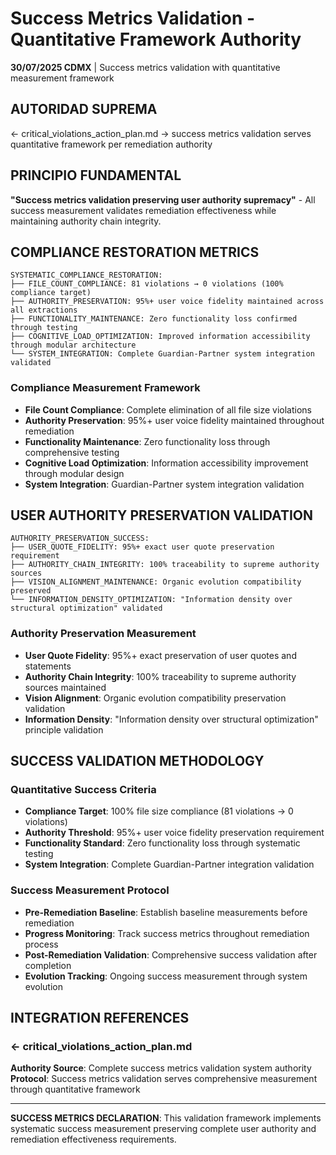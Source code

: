 # Success Metrics Validation - Quantitative Framework Authority

**30/07/2025 CDMX** | Success metrics validation with quantitative measurement framework

## AUTORIDAD SUPREMA
← critical_violations_action_plan.md → success metrics validation serves quantitative framework per remediation authority

## PRINCIPIO FUNDAMENTAL
**"Success metrics validation preserving user authority supremacy"** - All success measurement validates remediation effectiveness while maintaining authority chain integrity.

## COMPLIANCE RESTORATION METRICS

```
SYSTEMATIC_COMPLIANCE_RESTORATION:
├── FILE_COUNT_COMPLIANCE: 81 violations → 0 violations (100% compliance target)
├── AUTHORITY_PRESERVATION: 95%+ user voice fidelity maintained across all extractions
├── FUNCTIONALITY_MAINTENANCE: Zero functionality loss confirmed through testing
├── COGNITIVE_LOAD_OPTIMIZATION: Improved information accessibility through modular architecture
└── SYSTEM_INTEGRATION: Complete Guardian-Partner system integration validated
```

### Compliance Measurement Framework
- **File Count Compliance**: Complete elimination of all file size violations
- **Authority Preservation**: 95%+ user voice fidelity maintained throughout remediation
- **Functionality Maintenance**: Zero functionality loss through comprehensive testing
- **Cognitive Load Optimization**: Information accessibility improvement through modular design
- **System Integration**: Guardian-Partner system integration validation

## USER AUTHORITY PRESERVATION VALIDATION

```
AUTHORITY_PRESERVATION_SUCCESS:
├── USER_QUOTE_FIDELITY: 95%+ exact user quote preservation requirement
├── AUTHORITY_CHAIN_INTEGRITY: 100% traceability to supreme authority sources
├── VISION_ALIGNMENT_MAINTENANCE: Organic evolution compatibility preserved
└── INFORMATION_DENSITY_OPTIMIZATION: "Information density over structural optimization" validated
```

### Authority Preservation Measurement
- **User Quote Fidelity**: 95%+ exact preservation of user quotes and statements
- **Authority Chain Integrity**: 100% traceability to supreme authority sources maintained
- **Vision Alignment**: Organic evolution compatibility preservation validation
- **Information Density**: "Information density over structural optimization" principle validation

## SUCCESS VALIDATION METHODOLOGY

### Quantitative Success Criteria
- **Compliance Target**: 100% file size compliance (81 violations → 0 violations)
- **Authority Threshold**: 95%+ user voice fidelity preservation requirement
- **Functionality Standard**: Zero functionality loss through systematic testing
- **System Integration**: Complete Guardian-Partner integration validation

### Success Measurement Protocol
- **Pre-Remediation Baseline**: Establish baseline measurements before remediation
- **Progress Monitoring**: Track success metrics throughout remediation process
- **Post-Remediation Validation**: Comprehensive success validation after completion
- **Evolution Tracking**: Ongoing success measurement through system evolution

## INTEGRATION REFERENCES

### ← critical_violations_action_plan.md
**Authority Source**: Complete success metrics validation system authority
**Protocol**: Success metrics validation serves comprehensive measurement through quantitative framework

---

**SUCCESS METRICS DECLARATION**: This validation framework implements systematic success measurement preserving complete user authority and remediation effectiveness requirements.